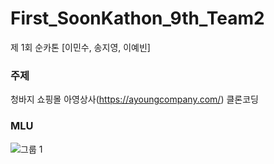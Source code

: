 # First_SoonKathon_9th_Team2
제 1회 순카톤 [이민수, 송지영, 이예빈]

### 주제
청바지 쇼핑몰 아영상사(https://ayoungcompany.com/) 클론코딩

### MLU
![그룹 1](https://user-images.githubusercontent.com/80839715/124301584-ff52e000-db9a-11eb-96ae-07db6866f399.jpg)
